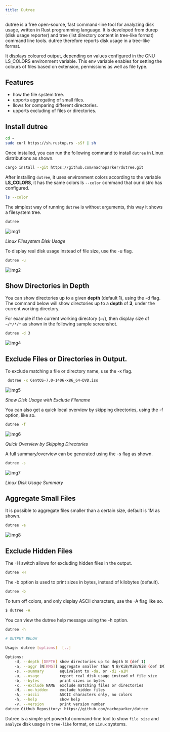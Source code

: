 ```yaml
---
title: Dutree
---
```

<script type="text/javascript">(function(w,s){var e=document.createElement("script");e.type="text/javascript";e.async=true;e.src="https://cdn.pagesense.io/js/webally/f2527eebee974243853bcd47b32631f4.js";var x=document.getElementsByTagName("script")[0];x.parentNode.insertBefore(e,x);})(window,"script");</script>

dutree is a free open-source, fast command-line tool for analyzing disk usage, written in Rust programming language. It is developed from durep (disk usage reporter) and tree (list directory content in tree-like format) command line tools. dutree therefore reports disk usage in a tree-like format.

It displays coloured output, depending on values configured in the GNU LS_COLORS environment variable. This env variable enables for setting the colours of files based on extension, permissions as well as file type.

## Features

- how the file system tree.
- upports aggregating of small files.
- llows for comparing different directories.
- upports excluding of files or directories.

## Install dutree

```sh
cd ~
sudo curl https://sh.rustup.rs -sSf | sh
```

Once installed, you can run the following command to install `dutree` in Linux distributions as shown.

```sh
cargo install --git https://github.com/nachoparker/dutree.git
```

After installing `dutree`, it uses environment colors according to the variable **LS_COLORS**, it has the same colors ls `--color` command that our distro has configured.

```sh
ls --color
```

The simplest way of running `dutree` is without arguments, this way it shows a filesystem tree.

```sh
dutree
```

![img1](https://www.tecmint.com/wp-content/uploads/2018/04/Linux-Filesystem-Disk-Usage.png)

_Linux Filesystem Disk Usage_

To display real disk usage instead of file size, use the -u flag.

```sh
dutree -u
```

![img2](https://www.tecmint.com/wp-content/uploads/2018/04/Show-Linux-Disk-Usage.png)

## Show Directories in Depth

You can show directories up to a given **depth** (default **1**), using the -d flag. The command below will show directories up to a **depth** of **3**, under the current working directory.

For example if the current working directory (~/), then display size of `~/*/*/*` as shown in the following sample screenshot.

```sh
dutree -d 3
```

![img4](https://www.tecmint.com/wp-content/uploads/2018/04/Show-Directories-in-Depth-Disk-Usage.png)

## Exclude Files or Directories in Output.

To exclude matching a file or directory name, use the -x flag.

```sh
 dutree -x CentOS-7.0-1406-x86_64-DVD.iso
```

![img5](https://www.tecmint.com/wp-content/uploads/2018/04/Exclude-Filename-in-output.png)

_Show Disk Usage with Exclude Filename_

You can also get a quick local overview by skipping directories, using the -f option, like so.

```sh
dutree -f
```

![img6](https://www.tecmint.com/wp-content/uploads/2018/04/Quick-Overview-by-Skipping-Directories.png)

_Quick Overview by Skipping Directories_

A full summary/overview can be generated using the -s flag as shown.

```sh
dutree -s
```

![img7](https://www.tecmint.com/wp-content/uploads/2018/04/Linux-Disk-Usage-Summary.png)

_Linux Disk Usage Summary_

## Aggregate Small Files

It is possible to aggregate files smaller than a certain size, default is 1M as shown.

```sh
dutree -a
```

![img8](https://www.tecmint.com/wp-content/uploads/2018/04/Aggregate-Small-Files.png)

## Exclude Hidden Files

The -H switch allows for excluding hidden files in the output.

```sh
dutree -H
```

The -b option is used to print sizes in bytes, instead of kilobytes (default).

```sh
dutree -b
```

To turn off colors, and only display ASCII characters, use the -A flag like so.

```sh
$ dutree -A
```

You can view the dutree help message using the -h option.

```sh
dutree -h

# OUTPUT BELOW

Usage: dutree [options]  [..]
 
Options:
    -d, --depth [DEPTH] show directories up to depth N (def 1)
    -a, --aggr [N[KMG]] aggregate smaller than N B/KiB/MiB/GiB (def 1M)
    -s, --summary       equivalent to -da, or -d1 -a1M
    -u, --usage         report real disk usage instead of file size
    -b, --bytes         print sizes in bytes
    -x, --exclude NAME  exclude matching files or directories
    -H, --no-hidden     exclude hidden files
    -A, --ascii         ASCII characters only, no colors
    -h, --help          show help
    -v, --version       print version number
dutree Github Repository: https://github.com/nachoparker/dutree
```

Dutree is a simple yet powerful command-line tool to show `file size` and `analyze` disk usage in `tree-like` format, on `Linux` systems. 

